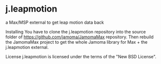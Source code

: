 j.leapmotion
=======

a Max/MSP external to get leap motion data back


Installing
You have to clone the j.leapmotion repository into the source folder of https://github.com/jamoma/JamomaMax repository.
Then rebuild the JamomaMax project to get the whole Jamoma library for Max + the j.leapmotion external.


License
j.leapmotion is licensed under the terms of the "New BSD License".

